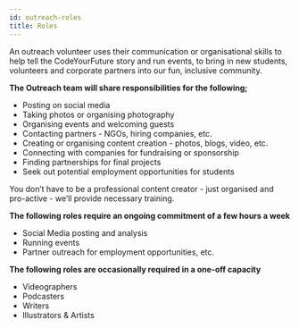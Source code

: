 ```yaml
---
id: outreach-roles
title: Roles
---
```


An outreach volunteer uses their communication or organisational skills to help tell the CodeYourFuture story and run events, to bring in new students, volunteers and corporate partners into our fun, inclusive community.

**The Outreach team will share responsibilities for the following;**

- Posting on social media
- Taking photos or organising photography
- Organising events and welcoming guests
- Contacting partners - NGOs, hiring companies, etc.
- Creating or organising content creation - photos, blogs, video, etc.
- Connecting with companies for fundraising or sponsorship
- Finding partnerships for final projects
- Seek out potential employment opportunities for students

You don’t have to be a professional content creator - just organised and pro-active - we’ll provide necessary training.

**The following roles require an ongoing commitment of a few hours a week**

- Social Media posting and analysis
- Running events
- Partner outreach for employment opportunities, etc.

**The following roles are occasionally required in a one-off capacity**

- Videographers
- Podcasters
- Writers
- Illustrators & Artists
